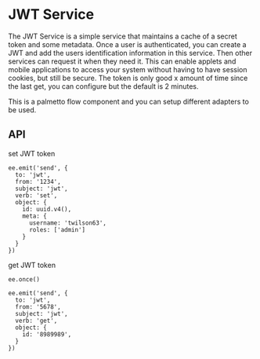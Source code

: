 # JWT Service

The JWT Service is a simple service that maintains a 
cache of a secret token and some metadata. Once a user
is authenticated, you can create a JWT and add the users
identification information in this service. Then other
services can request it when they need it. This can enable
applets and mobile applications to access your system without
having to have session cookies, but still be secure. The token
is only good x amount of time since the last get, you can 
configure but the default is 2 minutes.

This is a palmetto flow component and you can setup different
adapters to be used.

## API

set JWT token

```
ee.emit('send', { 
  to: 'jwt', 
  from: '1234',
  subject: 'jwt',
  verb: 'set',
  object: {
    id: uuid.v4(),
    meta: {
      username: 'twilson63',
      roles: ['admin']
    }
  }
})
```

get JWT token
```
ee.once()

ee.emit('send', {
  to: 'jwt',
  from: '5678',
  subject: 'jwt',
  verb: 'get',
  object: {
    id: '8989989',
  }
})
```
